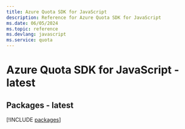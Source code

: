 ```yaml
---
title: Azure Quota SDK for JavaScript
description: Reference for Azure Quota SDK for JavaScript
ms.date: 06/05/2024
ms.topic: reference
ms.devlang: javascript
ms.service: quota
---
```

# Azure Quota SDK for JavaScript - latest
## Packages - latest
[!INCLUDE [packages](quota-index.md)]